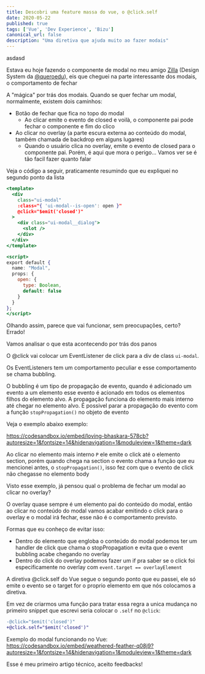 ```yaml
---
title: Descobri uma feature massa do vue, o @click.self
date: 2020-05-22
published: true
tags: ['Vue', 'Dev Experience', 'Bizu']
canonical_url: false
description: "Uma diretiva que ajuda muito ao fazer modais"
---
```

asdasd

Estava eu hoje fazendo o componente de modal no meu amigo [Zilla](https://medium.com/techatquero/design-system-conectando-desenvolvedores-e-designers-51d2e5ac96d5) (Design System da [@queroedu](https://www.linkedin.com/company/queroedu)), eis que cheguei na parte interessante dos modais, o comportamento de fechar

A "mágica" por trás dos modais. Quando se quer fechar um modal, normalmente, existem dois caminhos:

* Botão de fechar que fica no topo do modal
  * Ao clicar emite o evento de closed e voilà, o componente pai pode fechar o componente e fim do clico
* Ao clicar no overlay (a parte escura externa ao conteúdo do modal, também chamada de backdrop em alguns lugares)
  *  Quando o usuário clica no overlay, emite o evento de closed para o componente pai. Porém, é aqui que mora o
perigo... Vamos ver se é tão facil fazer quanto falar

Veja o código a seguir, praticamente resumindo que eu expliquei no segundo ponto da lista


```jsx
<template>
  <div
    class="ui-modal"
    :class="{ 'ui-modal--is-open': open }"
    @click="$emit('closed')"
  >
    <div class="ui-modal__dialog">
      <slot />
    </div>
  </div>
</template>

<script>
export default {
  name: "Modal",
  props: {
    open: {
      type: Boolean,
      default: false
    }
  }
};
</script>
```

Olhando assim, parece que vai funcionar, sem preocupações, certo?
Errado!

Vamos analisar o que esta acontecendo por trás dos panos

O @click vai colocar um EventListener de click para a div de class `ui-modal`.

Os EventListeners tem um comportamento peculiar e esse comportamento se chama bubbling.

O bubbling é um tipo de propagação de evento, quando é adicionado um evento a um elemento esse evento é acionado em todos os elementos filhos do elemento alvo. A propagação funciona do elemento mais interno até chegar no elemento alvo. É possivel parar a propagação do evento com a função `stopPropagation()` no objeto de evento

Veja o exemplo abaixo exemplo:

https://codesandbox.io/embed/loving-bhaskara-578cb?autoresize=1&fontsize=14&hidenavigation=1&moduleview=1&theme=dark

Ao clicar no elemento mais interno `P` ele emite o click até o elemento section, porém quando chega na section o evento chama
a função que eu mencionei antes, o `stopPropagation()`, isso fez com que o evento de click não chegasse no elemento body

Visto esse exemplo, já pensou qual o problema de fechar um modal ao clicar no overlay?

O overlay quase sempre é um elemento pai do conteúdo do modal, então ao clicar no conteúdo do modal vamos acabar emitindo o click para o overlay e o modal irá fechar, esse não é o comportamento previsto.

Formas que eu conheço de evitar isso:
* Dentro do elemento que engloba o conteúdo do modal podemos ter um handler de click que chama o stopPropagation e evita
que o event bubbling acabe chegando no overlay
* Dentro do click do overlay podemos fazer um if pra saber se o click foi especificamente no overlay com `event.target == overlayElement`

A diretiva @click.self do Vue segue o segundo ponto que eu passei, ele só emite o evento se o target for o proprio
elemento em que nós colocamos a diretiva.

Em vez de criarmos uma função para tratar essa regra a unica mudança no primeiro snippet que escrevi seria colocar o `.self`
no `@click`:
```diff
-@click="$emit('closed')"
+@click.self="$emit('closed')"
```

Exemplo do modal funcionando no Vue:
https://codesandbox.io/embed/weathered-feather-q08j9?autoresize=1&fontsize=14&hidenavigation=1&moduleview=1&theme=dark

Esse é meu primeiro artigo técnico, aceito feedbacks!
